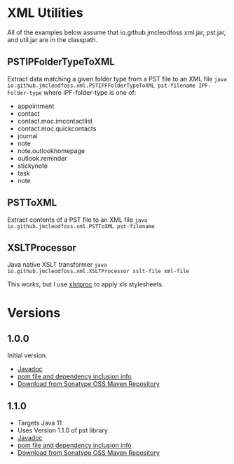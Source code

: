 # XML Utilities
All of the examples below assume that io.github.jmcleodfoss xml.jar, pst.jar, and util.jar are in the classpath.

## PSTIPFolderTypeToXML
Extract data matching a given folder type from a PST file to an XML file
`java io.github.jmcleodfoss.xml.PSTIPFFolderTypeToXML pst-filename IPF-Folder-type`
where IPF-folder-type is one of:
* appointment
* contact
* contact.moc.imcontactlist
* contact.moc.quickcontacts
* journal
* note
* note.outlookhomepage
* outlook.reminder
* stickynote
* task
* note

## PSTToXML
Extract contents of a PST file to an XML file
`java io.github.jmcleodfoss.xml.PSTToXML pst-filename`

## XSLTProcessor
Java native XSLT transformer
`java io.github.jmcleodfoss.xml.XSLTProcessor xslt-file xml-file`

This works, but I use [xlstproc](http://xmlsoft.org/XSLT/xsltproc.html) to apply xls stylesheets.

# Versions
## 1.0.0
Initial version.
* [Javadoc](https://javadoc.io/doc/io.github.jmcleodfoss/xml/1.0.0/index.html)
* [pom file and dependency inclusion info](https://search.maven.org/artifact/io.github.jmcleodfoss/xml/1.0.0/pom)
* [Download from Sonatype OSS Maven Repository](https://repo1.maven.org/maven2/io/github/jmcleodfoss/xml/1.0.0/)

## 1.1.0
* Targets Java 11
* Uses Version 1.1.0 of pst library
* [Javadoc](https://javadoc.io/doc/io.github.jmcleodfoss/xml/1.1.0/index.html)
* [pom file and dependency inclusion info](https://search.maven.org/artifact/io.github.jmcleodfoss/xml/1.1.0/pom)
* [Download from Sonatype OSS Maven Repository](https://repo1.maven.org/maven2/io/github/jmcleodfoss/xml/1.1.0/)
